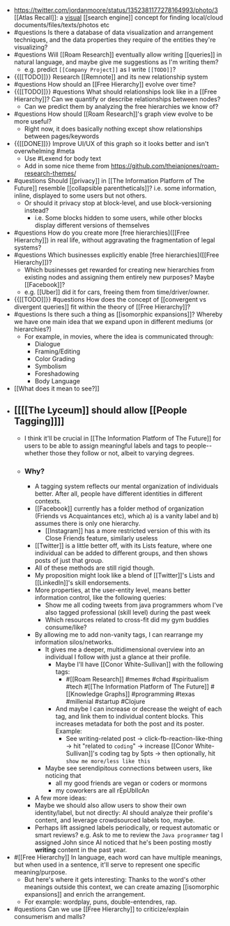 - https://twitter.com/jordanmoore/status/1352381177278164993/photo/3 [[Atlas Recall]]: a [visual]([[visualizer]]) [[search engine]] concept for finding local/cloud documents/files/texts/photos etc
- #questions Is there a database of data visualization and arrangement  techniques, and the data properties they require of the entities they're visualizing?
- #questions Will [[Roam Research]] eventually allow writing [[queries]] in natural language, and maybe give me suggestions as I'm writing them?
    - e.g. predict `[[Company Project]]` as I write `[[TODO]]`?
- {{[[TODO]]}} Research [[Remnote]] and its new relationship system
- #questions How should an [[Free Hierarchy]] evolve over time?
- {{[[TODO]]}} #questions What should relationships look like in a [[Free Hierarchy]]? Can we quantify or describe relationships between nodes? 
    - Can we predict them by analyzing the free hierarchies we know of?
- #questions How should [[Roam Research]]'s graph view evolve to be more useful?
    - Right now, it does basically nothing except show relationships between pages/keywords
- {{[[DONE]]}} Improve UI/UX of this graph so it looks better and isn't overwhelming #meta
    - Use #Lexend for body text
    - Add in some nice theme from https://github.com/theianjones/roam-research-themes/
- #questions Should [[privacy]] in [[The Information Platform of The Future]] resemble [[collapsible parentheticals]]? i.e. some information, inline, displayed to some users but not others.
    - Or should it privacy stop at block-level, and use block-versioning instead?
        - i.e. Some blocks hidden to some users, while other blocks display different versions of themselves
- #questions How do you create more [free hierarchies]([[Free Hierarchy]]) in real life, without aggravating the fragmentation of legal systems? 
- #questions Which businesses explicitly enable [free hierarchies]([[Free Hierarchy]])? 
    - Which businesses get rewarded for creating new hierarchies from existing nodes and assigning them entirely new purposes? Maybe [[Facebook]]?
    - e.g. [[Uber]] did it for cars, freeing them from time/driver/owner.
- {{[[TODO]]}} #questions How does the concept of [[convergent vs divergent queries]] fit within the theory of [[Free Hierarchy]]?
- #questions Is there such a thing as [[isomorphic expansions]]? Whereby we have one main idea that we expand upon in different mediums (or hierarchies?)
    - For example, in movies, where the idea is communicated through:
        - Dialogue
        - Framing/Editing
        - Color Grading
        - Symbolism
        - Foreshadowing
        - Body Language
- [[What does it mean to see?]]
- ## [[[[The Lyceum]] should allow [[People Tagging]]]]
    - I think it'll be crucial in [[The Information Platform of The Future]] for users to be able to assign meaningful labels and tags to people-- whether those they follow or not, albeit to varying degrees.
    - ### Why?
        - A tagging system reflects our mental organization of individuals better. After all, people have different identities in different contexts. 
        - [[Facebook]] currently has a folder method of organization (Friends vs Acquaintances etc), which a) is a vanity label and b) assumes there is only one hierarchy.
            - [[Instagram]] has a more restricted version of this with its Close Friends feature, similarly useless
        - [[Twitter]] is a little better off, with its Lists feature, where one individual can be added to different groups, and then shows posts of just that group. 
        - All of these methods are still rigid though.
        - My proposition might look like a blend of [[Twitter]]'s Lists and [[LinkedIn]]'s skill endorsements.
        - More properties, at the user-entity level, means better information control, like the following queries:
            - Show me all coding tweets from java programmers whom I've also tagged professional (skill level) during the past week
            - Which resources related to cross-fit did my gym buddies consume/like?
        - By allowing me to add non-vanity tags, I can rearrange my information silos/networks.
            - It gives me a deeper, multidimensional overview into an individual I follow with just a glance at their profile. 
                - Maybe I'll have [[Conor White-Sullivan]] with the following tags:
                    - #[[Roam Research]] #memes #chad #spiritualism #tech #[[The Information Platform of The Future]] #[[Knowledge Graphs]] #programming #texas #millenial #startup #Clojure
                - And maybe I can increase or decrease the weight of each tag, and link them to individual content blocks. This increases metadata for both the post and its poster. Example:
                    - See writing-related post -> click-fb-reaction-like-thing -> hit "related to `coding`" -> increase [[Conor White-Sullivan]]'s coding tag by 5pts -> then optionally,  hit `show me more/less like this`
            - Maybe see serendipitous connections between users, like noticing that 
                - all my good friends are vegan or coders or mormons
                - my coworkers are all rEpUblIcAn
        - A few more ideas: 
        - Maybe we should also allow users to show their own identity/label, but not directly: AI should analyze their profile's content, and leverage crowdsourced labels too, maybe. 
        - Perhaps lift assigned labels periodically, or request automatic or smart reviews? e.g. Ask to me to review the `Java programmer` tag I assigned John since AI noticed that he's been posting mostly __writing__ content in the past year.
- #[[Free Hierarchy]] In language, each word can have multiple meanings, but when used in a sentence, it'll serve to represent one specific meaning/purpose. 
    - But here's where it gets interesting: Thanks to the word's other meanings outside this context, we can create amazing [[isomorphic expansions]] and enrich the arrangement.
    - For example: wordplay, puns, double-entendres, rap. 
- #questions Can we use [[Free Hierarchy]] to criticize/explain consumerism and malls?
